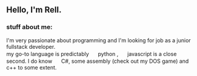 ## Hello, I'm Rell. 
### stuff about me:
I'm very passionate about programming and I'm looking for job as a junior fullstack developer. <br/>
my go-to language is predictably <img src = "https://raw.githubusercontent.com/jmnote/z-icons/master/svg/python.svg" width="16px"/> python
, <img src = "https://raw.githubusercontent.com/jmnote/z-icons/master/svg/javascript.svg" width="16px"/> javascript  is a close second.
I do know <img src = "https://raw.githubusercontent.com/jmnote/z-icons/master/svg/csharp.svg" width="16px"/> C#, some assembly (check out my DOS game) and <img src = "https://raw.githubusercontent.com/jmnote/z-icons/master/svg/cpp.svg" width="16px"/> c++ to some extent. 

